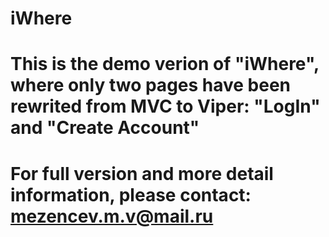 # iWhere

# This is the demo verion of "iWhere", where only two pages have been rewrited from MVC to Viper: "LogIn" and "Create Account"

# For full version and more detail information, please contact: mezencev.m.v@mail.ru
